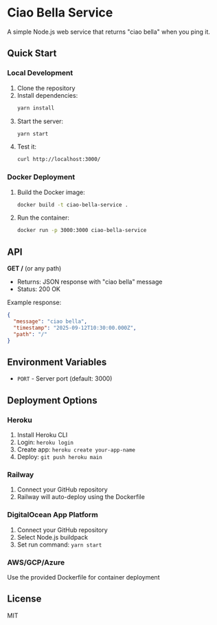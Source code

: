 # Ciao Bella Service

A simple Node.js web service that returns "ciao bella" when you ping it.

## Quick Start

### Local Development

1. Clone the repository
2. Install dependencies:
   ```bash
   yarn install
   ```
3. Start the server:
   ```bash
   yarn start
   ```
4. Test it:
   ```bash
   curl http://localhost:3000/
   ```

### Docker Deployment

1. Build the Docker image:
   ```bash
   docker build -t ciao-bella-service .
   ```

2. Run the container:
   ```bash
   docker run -p 3000:3000 ciao-bella-service
   ```

## API

**GET /** (or any path)
- Returns: JSON response with "ciao bella" message
- Status: 200 OK

Example response:
```json
{
  "message": "ciao bella",
  "timestamp": "2025-09-12T10:30:00.000Z",
  "path": "/"
}
```

## Environment Variables

- `PORT` - Server port (default: 3000)

## Deployment Options

### Heroku
1. Install Heroku CLI
2. Login: `heroku login`
3. Create app: `heroku create your-app-name`
4. Deploy: `git push heroku main`

### Railway
1. Connect your GitHub repository
2. Railway will auto-deploy using the Dockerfile

### DigitalOcean App Platform
1. Connect your GitHub repository
2. Select Node.js buildpack
3. Set run command: `yarn start`

### AWS/GCP/Azure
Use the provided Dockerfile for container deployment

## License

MIT